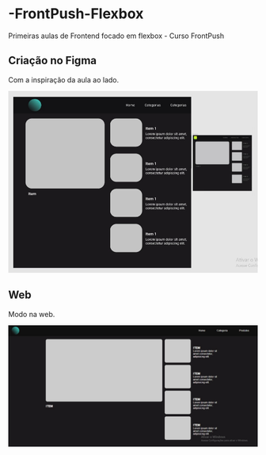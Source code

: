 # -FrontPush-Flexbox
Primeiras aulas de Frontend focado em flexbox - Curso FrontPush

## Criação no Figma
Com a inspiração da aula ao lado.

![](https://github.com/Parrajuliana/-FrontPush-Flexbox/blob/main/Flex-box/images-example/figma.jpeg)

## Web
Modo na web.

![](https://github.com/Parrajuliana/-FrontPush-Flexbox/blob/main/Flex-box/images-example/web.jpeg)
